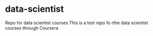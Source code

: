 # data-scientist
Repo for data scientist courses
This is a test repo fo rthe data scientist courses through Coursera
